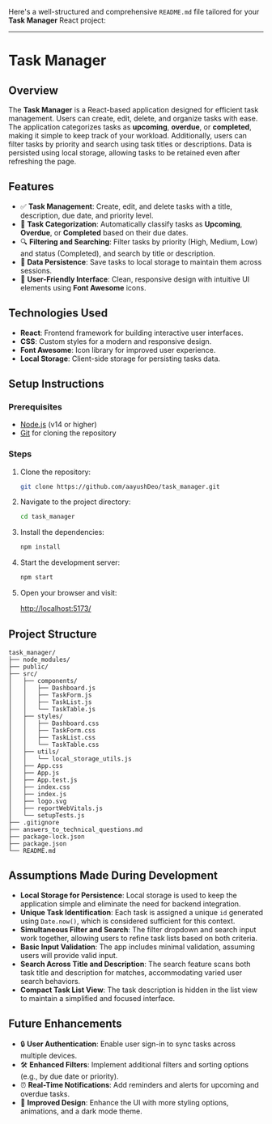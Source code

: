 Here's a well-structured and comprehensive `README.md` file tailored for your **Task Manager** React project:

---

# **Task Manager**

## **Overview**

The **Task Manager** is a React-based application designed for efficient task management. Users can create, edit, delete, and organize tasks with ease. The application categorizes tasks as **upcoming**, **overdue**, or **completed**, making it simple to keep track of your workload. Additionally, users can filter tasks by priority and search using task titles or descriptions. Data is persisted using local storage, allowing tasks to be retained even after refreshing the page.

## **Features**

-   ✅ **Task Management**: Create, edit, and delete tasks with a title, description, due date, and priority level.
-   📅 **Task Categorization**: Automatically classify tasks as **Upcoming**, **Overdue**, or **Completed** based on their due dates.
-   🔍 **Filtering and Searching**: Filter tasks by priority (High, Medium, Low) and status (Completed), and search by title or description.
-   💾 **Data Persistence**: Save tasks to local storage to maintain them across sessions.
-   🎨 **User-Friendly Interface**: Clean, responsive design with intuitive UI elements using **Font Awesome** icons.

## **Technologies Used**

-   **React**: Frontend framework for building interactive user interfaces.
-   **CSS**: Custom styles for a modern and responsive design.
-   **Font Awesome**: Icon library for improved user experience.
-   **Local Storage**: Client-side storage for persisting tasks data.

## **Setup Instructions**

### **Prerequisites**

-   [Node.js](https://nodejs.org/) (v14 or higher)
-   [Git](https://git-scm.com/) for cloning the repository

### **Steps**

1. Clone the repository:

    ```bash
    git clone https://github.com/aayushDeo/task_manager.git
    ```

2. Navigate to the project directory:

    ```bash
    cd task_manager
    ```

3. Install the dependencies:

    ```bash
    npm install
    ```

4. Start the development server:

    ```bash
    npm start
    ```

5. Open your browser and visit:

    [http://localhost:5173/](http://localhost:5173/)

## **Project Structure**

```plaintext
task_manager/
├── node_modules/
├── public/
├── src/
│   ├── components/
│   │   ├── Dashboard.js
│   │   ├── TaskForm.js
│   │   ├── TaskList.js
│   │   └── TaskTable.js
│   ├── styles/
│   │   ├── Dashboard.css
│   │   ├── TaskForm.css
│   │   ├── TaskList.css
│   │   └── TaskTable.css
│   ├── utils/
│   │   └── local_storage_utils.js
│   ├── App.css
│   ├── App.js
│   ├── App.test.js
│   ├── index.css
│   ├── index.js
│   ├── logo.svg
│   ├── reportWebVitals.js
│   └── setupTests.js
├── .gitignore
├── answers_to_technical_questions.md
├── package-lock.json
├── package.json
└── README.md

```

## **Assumptions Made During Development**

-   **Local Storage for Persistence**: Local storage is used to keep the application simple and eliminate the need for backend integration.
-   **Unique Task Identification**: Each task is assigned a unique `id` generated using `Date.now()`, which is considered sufficient for this context.
-   **Simultaneous Filter and Search**: The filter dropdown and search input work together, allowing users to refine task lists based on both criteria.
-   **Basic Input Validation**: The app includes minimal validation, assuming users will provide valid input.
-   **Search Across Title and Description**: The search feature scans both task title and description for matches, accommodating varied user search behaviors.
-   **Compact Task List View**: The task description is hidden in the list view to maintain a simplified and focused interface.

## **Future Enhancements**

-   🔒 **User Authentication**: Enable user sign-in to sync tasks across multiple devices.
-   🛠️ **Enhanced Filters**: Implement additional filters and sorting options (e.g., by due date or priority).
-   ⏰ **Real-Time Notifications**: Add reminders and alerts for upcoming and overdue tasks.
-   🌙 **Improved Design**: Enhance the UI with more styling options, animations, and a dark mode theme.
